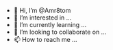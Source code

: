 - 👋 Hi, I’m @Amr8tom
- 👀 I’m interested in ...
- 🌱 I’m currently learning ...
- 💞️ I’m looking to collaborate on ...
- 📫 How to reach me ...

<!---
Amr8tom/Amr8tom is a ✨ special ✨ repository because its `README.md` (this file) appears on your GitHub profile.
You can click the Preview link to take a look at your changes.
--->
